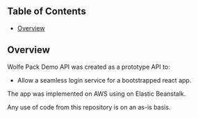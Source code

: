 ## Table of Contents

- [Overview](#overview)

## Overview

Wolfe Pack Demo API was created as a prototype API to:

* Allow a seamless login service for a bootstrapped react app.

The app was implemented on AWS using on Elastic Beanstalk.

Any use of code from this repository is on an as-is basis.

